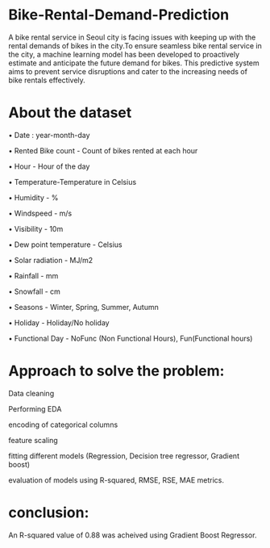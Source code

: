 # Bike-Rental-Demand-Prediction
A bike rental service in Seoul city is facing issues with keeping up with the rental demands of bikes in the city.To ensure seamless bike rental service in the city, a machine learning model has been developed to proactively estimate and anticipate the future demand for bikes. This predictive system aims to prevent service disruptions and cater to the increasing needs of bike rentals effectively.

# About the dataset

• Date : year-month-day

• Rented Bike count - Count of bikes rented at each hour

• Hour - Hour of the day

• Temperature-Temperature in Celsius

• Humidity - %

• Windspeed - m/s

• Visibility - 10m

• Dew point temperature - Celsius

• Solar radiation - MJ/m2

• Rainfall - mm

• Snowfall - cm

• Seasons - Winter, Spring, Summer, Autumn

• Holiday - Holiday/No holiday

• Functional Day - NoFunc (Non Functional Hours), Fun(Functional hours)


# Approach to solve the problem:

Data cleaning

Performing EDA

encoding of categorical columns

feature scaling

fitting different models (Regression, Decision tree regressor, Gradient boost)

evaluation of models using R-squared, RMSE, RSE, MAE metrics.


# conclusion:
An R-squared value of 0.88 was acheived using Gradient Boost Regressor.
